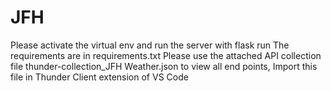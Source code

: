 # JFH

Please activate the virtual env and run the server with flask run
The requirements are in requirements.txt
Please use the attached API collection file thunder-collection_JFH Weather.json to view all end points, Import this file in Thunder Client extension of VS Code
